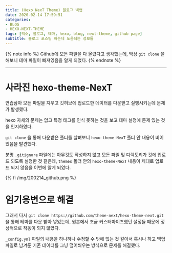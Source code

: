 ```yaml
---
title: (Hexo_NexT_Theme) 블로그 백업
date: 2020-02-14 17:59:51
categories:
- BLOG
- HEXO-NEXT-THEME
tags: [헥소, 블로그, 테마, hexo, blog, next-theme, github page]
subtitle: 블로그 포스팅 하는데 도움되는 정보들
---
```


{% note info %}
Github에 모든 파일을 다 올렸다고 생각했는데,
막상 `git clone` 을 해보니 테마 파일이 빠져있음을 알게 되었다.
{% endnote %}

---

# 사라진 hexo-theme-NexT

연습삼아 모든 파일을 지우고 깃허브에 업로드한 데이터를 다운받고 실행시키는데 문제가 발생했다.

hexo 자체의 문제는 없고 특정 태그를 인식 못하는 것을 보고 테마 설정에 문제 있는 것을 인지하였다.

`git clone` 을 통해 다운받은 폴더를 살펴보니 `hexo-theme-NexT` 폴더 안 내용이 비어있음을 발견했다.

분명 `.gitignore` 파일에는 아무것도 작성하지 않고 모든 파일 및 디렉토리가 깃에 업로드 되도록 설정한 것 같은데,
`themes` 폴더 안의 `hexo-theme-NexT` 내용이 제대로 업로드 되지 않음을 이번에 알게 되었다.

{% fi /img/200214_github.png %}


# 임기응변으로 해결

그래서 다시 `git clone https://github.com/theme-next/hexo-theme-next.git` 을 통해 테마를 다운 받아 넣었는데,
원본에서 조금 커스터마이즈했던 설정들 때문에 정상적으로 작동이 되지 않았다.

`_config.yml` 파일의 내용을 하나하나 수정할 수 밖에 없는 것 같아서
혹시나 하고 백업 파일로 남겨둔 기존 데이터를 그냥 덮어씌우는 방식으로 문제를 해결했다.
